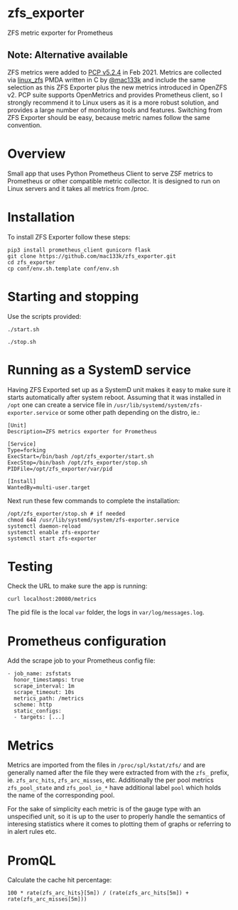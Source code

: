 # zfs_exporter
ZFS metric exporter for Prometheus

## Note: Alternative available
ZFS metrics were added to [PCP v5.2.4](https://github.com/performancecopilot/pcp/tree/5.2.4) in Feb 2021. Metrics are collected via [linux_zfs](https://github.com/performancecopilot/pcp/tree/5.2.4/src/pmdas/linux_zfs) PMDA written in C by [@mac133k](https://github.com/mac133k) and include the same selection as this ZFS Exporter plus the new metrics introduced in OpenZFS v2. PCP suite supports OpenMetrics and provides Prometheus client, so I strongly recommend it to Linux users as it is a more robust solution, and provides a large number of monitoring tools and features. Switching from ZFS Exporter should be easy, because metric names follow the same convention.

# Overview
Small app that uses Python Prometheus Client to serve ZSF metrics to Prometheus or other compatible metric collector. It is designed to run on Linux servers and it takes all metrics from /proc.

# Installation
To install ZFS Exporter follow these steps:

```
pip3 install prometheus_client gunicorn flask
git clone https://github.com/mac133k/zfs_exporter.git
cd zfs_exporter
cp conf/env.sh.template conf/env.sh
```
 
# Starting and stopping
Use the scripts provided:
```
./start.sh
```
```
./stop.sh
```

# Running as a SystemD service
Having ZFS Exported set up as a SystemD unit makes it easy to make sure it starts automatically after system reboot. Assuming that it was installed in `/opt` one can create a service file in `/usr/lib/systemd/system/zfs-exporter.service` or some other path depending on the distro, ie.:
```
[Unit]
Description=ZFS metrics exporter for Prometheus

[Service]
Type=forking
ExecStart=/bin/bash /opt/zfs_exporter/start.sh
ExecStop=/bin/bash /opt/zfs_exporter/stop.sh
PIDFile=/opt/zfs_exporter/var/pid

[Install]
WantedBy=multi-user.target
```

Next run these few commands to complete the installation:
```
/opt/zfs_exporter/stop.sh # if needed
chmod 644 /usr/lib/systemd/system/zfs-exporter.service
systemctl daemon-reload
systemctl enable zfs-exporter
systemctl start zfs-exporter
```

# Testing
Check the URL to make sure the app is running:
```
curl localhost:20080/metrics
```
The pid file is the local `var` folder, the logs in `var/log/messages.log`.

# Prometheus configuration
Add the scrape job to your Prometheus config file:
```
- job_name: zsfstats
  honor_timestamps: true
  scrape_interval: 1m
  scrape_timeout: 10s
  metrics_path: /metrics
  scheme: http
  static_configs:
  - targets: [...]
```

# Metrics
Metrics are imported from the files in `/proc/spl/kstat/zfs/` and are generally named after the file they were extracted from with the `zfs_` prefix, ie. `zfs_arc_hits`, `zfs_arc_misses`, etc.
Additionally the per pool metrics `zfs_pool_state` and `zfs_pool_io_*` have additional label `pool` which holds the name of the corresponding pool. 

For the sake of simplicity each metric is of the gauge type with an unspecified unit, so it is up to the user to properly handle the semantics of interesing statistics where it comes to plotting them of graphs or referring to in alert rules etc.

# PromQL
Calculate the cache hit percentage:
```
100 * rate(zfs_arc_hits}[5m]) / (rate(zfs_arc_hits[5m]) + rate(zfs_arc_misses[5m]))
```
